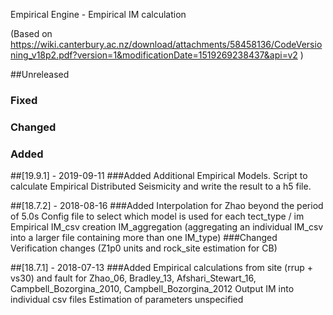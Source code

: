 Empirical Engine - Empirical IM calculation

(Based on https://wiki.canterbury.ac.nz/download/attachments/58458136/CodeVersioning_v18p2.pdf?version=1&modificationDate=1519269238437&api=v2 )

##Unreleased
### Fixed
### Changed
### Added

##[19.9.1] - 2019-09-11
###Added
Additional Empirical Models.
Script to calculate Empirical Distributed Seismicity and write the result to a h5 file.

##[18.7.2] - 2018-08-16
###Added
Interpolation for Zhao beyond the period of 5.0s
Config file to select which model is used for each tect_type / im
Empirical IM_csv creation
IM_aggregation (aggregating an individual IM_csv into a larger file containing more than one IM_type)
###Changed
Verification changes (Z1p0 units and rock_site estimation for CB)

##[18.7.1] - 2018-07-13
###Added
Empirical calculations from site (rrup + vs30) and fault for Zhao_06, Bradley_13, Afshari_Stewart_16,
    Campbell_Bozorgina_2010, Campbell_Bozorgina_2012
Output IM into individual csv files
Estimation of parameters unspecified
